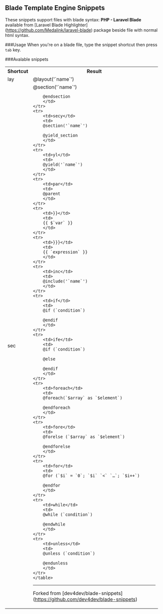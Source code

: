 ## Blade Template Engine Snippets

These snippets support files with blade syntax: **PHP - Laravel Blade** available from [Laravel Blade Highlighter] (https://github.com/Medalink/laravel-blade) package beside file with normal html syntax.

###Usage
When you're on a blade file, type the snippet shortcut then press `tab` key.

###Avalable snippets

<table>
	<tr>
		<th>Shortcut</th>
		<th>Result</th>
	</tr>
	<tr>
		<td>lay</td>
		<td>
		@layout('`name`')
		</td>
	</tr>
	<tr>
		<td>sec</td>
		<td>
		@section('`name`') 

		@endsection
		</td>
	</tr>
	<tr>
		<td>secy</td>
		<td>
		@section('`name`')

		@yield_section
		</td>
	</tr>
	<tr>
		<td>yl</td>
		<td>
		@yield('`name`')
		</td>
	</tr>
	<tr>
		<td>par</td>
		<td>
		@parent
		</td>
	</tr>
	<tr>
		<td>}}</td>
		<td>
		{{ $`var` }}
		</td>
	</tr>
	<tr>
		<td>}}}</td>
		<td>
		{{ `expression` }}
		</td>
	</tr>
	<tr>
		<td>inc</td>
		<td>
		@include('`name`')
		</td>
	</tr>
	<tr>
		<td>if</td>
		<td>
		@if (`condition`) 

		@endif
		</td>
	</tr>
	<tr>
		<td>ife</td>
		<td>
		@if (`condition`) 

		@else 

		@endif
		</td>
	</tr>
	<tr>
		<td>foreach</td>
		<td>
		@foreach(`$array` as `$element`) 

		@endforeach
		</td>
	</tr>
	<tr>
		<td>fore</td>
		<td>
		@forelse (`$array` as `$element`) 

		@endforelse
		</td>
	</tr>
	<tr>
		<td>for</td>
		<td>
		@for (`$i` = `0`; `$i` `<` `…`; `$i++`) 

		@endfor
		</td>
	</tr>
	<tr>
		<td>while</td>
		<td>
		@while (`condition`) 

		@endwhile
		</td>
	</tr>
	<tr>
		<td>unless</td>
		<td>
		@unless (`condition`) 

		@endunless
		</td>
	</tr>
	</table>


---
Forked from [dev4dev/blade-snippets] (https://github.com/dev4dev/blade-snippets)